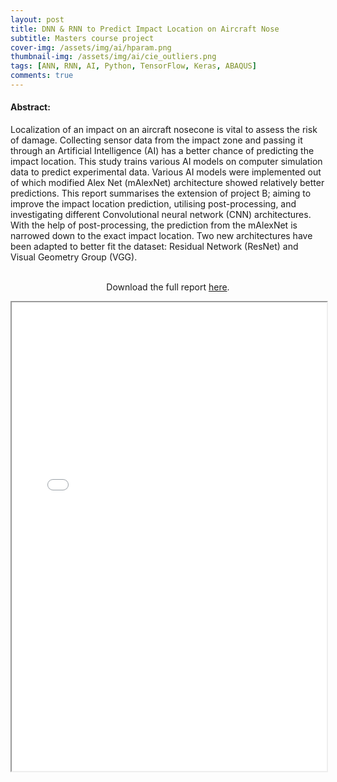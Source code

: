 ```yaml
---
layout: post
title: DNN & RNN to Predict Impact Location on Aircraft Nose
subtitle: Masters course project
cover-img: /assets/img/ai/hparam.png
thumbnail-img: /assets/img/ai/cie_outliers.png
tags: [ANN, RNN, AI, Python, TensorFlow, Keras, ABAQUS]
comments: true
---
```

<head>
<meta http-equiv="Content-Type" content="text/html; charset=utf-8"/>

<h4>Abstract:</h4>
<p>
Localization of an impact on an aircraft nosecone is vital to assess the risk of damage. Collecting sensor data from the impact zone and passing it through an Artificial Intelligence (AI) has a better chance of predicting the impact location. This study trains various AI models on computer simulation data to predict experimental data. Various AI models were implemented out of which modified Alex Net (mAlexNet) architecture showed relatively better predictions. This report summarises the extension of project B; aiming to improve the impact location prediction, utilising post-processing, and investigating different Convolutional neural network (CNN) architectures. With the help of post-processing, the prediction from the mAlexNet is narrowed down to the exact impact location. Two new architectures have been adapted to better fit the dataset: Residual Network (ResNet) and Visual Geometry Group (VGG).<br>
<br>
</p>

<p style="text-align:center">
Download the full report <a href="https://github.com/sreekar2858/CIE7/raw/master/Project-B/Project_B_Group_7.pdf" target="_blank">here</a>.
</p>

<iframe src="/assets/pdf/CIE_Project_B_Group_7.pdf#toolbar=0" width="100%" height="750px">
</iframe>